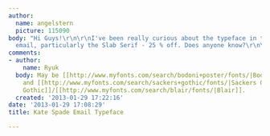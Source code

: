 ```yaml
---
author:
  name: angelstern
  picture: 115090
body: "Hi Guys!\r\n\r\nI've been really curious about the typeface in this Kate Spade
  email, particularly the Slab Serif - 25 % off. Does anyone know?\r\n\r\nThanks!"
comments:
- author:
    name: Ryuk
  body: May be [[http://www.myfonts.com/search/bodoni+poster/fonts/|Bodoni Poster]]
    and [[http://www.myfonts.com/search/sackers+gothic/fonts/|Sackers Gothic]]/[[http://www.myfonts.com/search/engravers+gothic/fonts/|Engravers
    Gothic]]/[[http://www.myfonts.com/search/blair/fonts/|Blair]].
  created: '2013-01-29 17:22:16'
date: '2013-01-29 17:08:29'
title: Kate Spade Email Typeface

---
```

